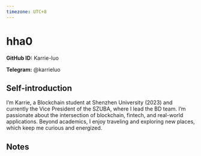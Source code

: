 ```yaml
---
timezone: UTC+8
---
```


# hha0

**GitHub ID:** Karrie-luo

**Telegram:** @karrieluo

## Self-introduction

I’m Karrie, a Blockchain student at Shenzhen University (2023) and currently the Vice President of the SZUBA, where I lead the BD team. I’m passionate about the intersection of blockchain, fintech, and real-world applications. Beyond academics, I enjoy traveling and exploring new places, which keep me curious and energized.

## Notes

<!-- Content_START -->


<!-- Content_END -->

